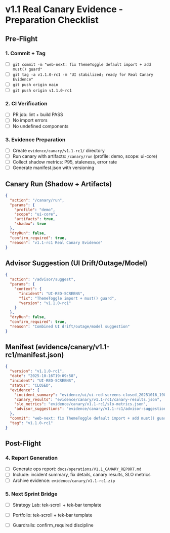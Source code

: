 ﻿# v1.1 Real Canary Evidence - Preparation Checklist

## Pre-Flight

### 1. Commit + Tag
- [ ] `git commit -m "web-next: fix ThemeToggle default import + add must() guard"`
- [ ] `git tag -a v1.1.0-rc1 -m "UI stabilized; ready for Real Canary Evidence"`
- [ ] `git push origin main`
- [ ] `git push origin v1.1.0-rc1`

### 2. CI Verification
- [ ] PR job: lint + build PASS
- [ ] No import errors
- [ ] No undefined components

### 3. Evidence Preparation
- [ ] Create `evidence/canary/v1.1-rc1/` directory
- [ ] Run canary with artifacts: `/canary/run` (profile: demo, scope: ui-core)
- [ ] Collect shadow metrics: P95, staleness, error rate
- [ ] Generate manifest.json with versioning

## Canary Run (Shadow + Artifacts)

```json
{
  "action": "/canary/run",
  "params": {
    "profile": "demo",
    "scope": "ui-core",
    "artifacts": true,
    "shadow": true
  },
  "dryRun": false,
  "confirm_required": true,
  "reason": "v1.1-rc1 Real Canary Evidence"
}
```

## Advisor Suggestion (UI Drift/Outage/Model)

```json
{
  "action": "/advisor/suggest",
  "params": {
    "context": {
      "incident": "UI-RED-SCREENS",
      "fix": "ThemeToggle import + must() guard",
      "version": "v1.1.0-rc1"
    }
  },
  "dryRun": false,
  "confirm_required": true,
  "reason": "Combined UI drift/outage/model suggestion"
}
```

## Manifest (evidence/canary/v1.1-rc1/manifest.json)

```json
{
  "version": "v1.1.0-rc1",
  "date": "2025-10-16T19:09:58",
  "incident": "UI-RED-SCREENS",
  "status": "CLOSED",
  "evidence": {
    "incident_summary": "evidence/ui/ui-red-screens-closed_20251016_190249/incident-summary.txt",
    "canary_results": "evidence/canary/v1.1-rc1/canary-results.json",
    "slo_metrics": "evidence/canary/v1.1-rc1/slo-metrics.json",
    "advisor_suggestions": "evidence/canary/v1.1-rc1/advisor-suggestions.json"
  },
  "commit": "web-next: fix ThemeToggle default import + add must() guard",
  "tag": "v1.1.0-rc1"
}
```

## Post-Flight

### 4. Report Generation
- [ ] Generate ops report: `docs/operations/V1.1_CANARY_REPORT.md`
- [ ] Include: incident summary, fix details, canary results, SLO metrics
- [ ] Archive evidence: `evidence/canary/v1.1-rc1.zip`

### 5. Next Sprint Bridge
- [ ] Strategy Lab: tek-scroll + tek-bar template
- [ ] Portfolio: tek-scroll + tek-bar template
- [ ] Guardrails: confirm_required discipline

